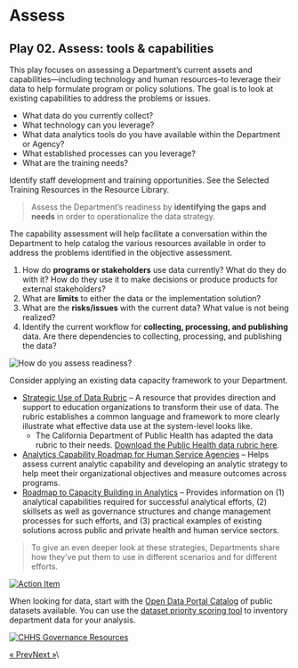 # Assess

## Play 02. Assess: tools & capabilities <a href="#play-02-assess-tools--capabilities" id="play-02-assess-tools--capabilities"></a>

This play focuses on assessing a Department’s current assets and capabilities—including technology and human resources–to leverage their data to help formulate program or policy solutions. The goal is to look at existing capabilities to address the problems or issues.

* What data do you currently collect?
* What technology can you leverage?
* What data analytics tools do you have available within the Department or Agency?
* What established processes can you leverage?
* What are the training needs?

Identify staff development and training opportunities. See the Selected Training Resources in the Resource Library.

> Assess the Department’s readiness by **identifying the gaps and needs** in order to operationalize the data strategy.

The capability assessment will help facilitate a conversation within the Department to help catalog the various resources available in order to address the problems identified in the objective assessment.

1. How do **programs or stakeholders** use data currently? What do they do with it? How do they use it to make decisions or produce products for external stakeholders?
2. What are **limits** to either the data or the implementation solution?
3. What are the **risks/issues** with the current data? What value is not being realized?
4. Identify the current workflow for **collecting, processing, and publishing** data. Are there dependencies to collecting, processing, and publishing the data?

![How do you assess readiness?](https://chhsdata.github.io/dataplaybook/assets/images/02_figure01.png)

Consider applying an existing data capacity framework to your Department.

* [Strategic Use of Data Rubric](https://sdp.cepr.harvard.edu/strategic-use-data-rubric/) – A resource that provides direction and support to education organizations to transform their use of data. The rubric establishes a common language and framework to more clearly illustrate what effective data use at the system-level looks like.
  * The California Department of Public Health has adapted the data rubric to their needs. [Download the Public Health data rubric here](https://github.com/chhsdata/dataplaybook/raw/gh-pages/documents/Public-Health-Strategic-Use-of-Data-Rubric-09-04-18.docx).
* [Analytics Capability Roadmap for Human Service Agencies](https://chhsdata.github.io/dataplaybook/documents/APHSA-Analytic-Capability-Roadmap-1-0-for-Human-Services-Agencies.pdf) – Helps assess current analytic capability and developing an analytic strategy to help meet their organizational objectives and measure outcomes across programs.
* [Roadmap to Capacity Building in Analytics](https://chhsdata.github.io/dataplaybook/documents/APHSA-Roadmap-to-Capacity-Building-in-Analytics-White-Paper.pdf) – Provides information on (1) analytical capabilities required for successful analytical efforts, (2) skillsets as well as governance structures and change management processes for such efforts, and (3) practical examples of existing solutions across public and private health and human service sectors.

> To give an even deeper look at these strategies, Departments share how they’ve put them to use in different scenarios and for different efforts.

[![Action Item](https://chhsdata.github.io/dataplaybook/assets/images/02_figure02.png)](https://chhsdata.github.io/dataplaybook/action_items)

When looking for data, start with the [Open Data Portal Catalog](https://data.chhs.ca.gov/dataset/dataset-catalog/resource/2d60ad30-db63-43c8-a4b6-0861f27856ff) of public datasets available. You can use the [dataset priority scoring tool](https://github.com/chhsdata/opendatahandbook/raw/gh-pages/documents/CHHS-Open-Data-Priority-Scoring-Template.xlsx) to inventory department data for your analysis.

[![CHHS Governance Resources](https://chhsdata.github.io/dataplaybook/assets/images/02_figure03.png)](https://chhsdata.github.io/dataplaybook/resource_library)

[« Prev](https://chhsdata.github.io/dataplaybook/define)[Next »](https://chhsdata.github.io/dataplaybook/implement)\
